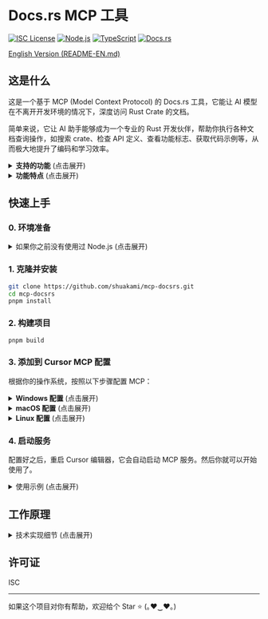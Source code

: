 # Docs.rs MCP 工具

[![ISC License](https://img.shields.io/badge/License-ISC-9f7aea?style=flat-square)](https://opensource.org/licenses/ISC)
[![Node.js](https://img.shields.io/badge/Node.js-18.x-38a169?style=flat-square)](https://nodejs.org/)
[![TypeScript](https://img.shields.io/badge/TypeScript-5.x-2b6cb0?style=flat-square)](https://www.typescriptlang.org/)
[![Docs.rs](https://img.shields.io/badge/Docs.rs-MCP-ff69b4?style=flat-square)](https://github.com/shuakami/mcp-docsrs)

[English Version (README-EN.md)](README-EN.md)

## 这是什么

这是一个基于 MCP (Model Context Protocol) 的 Docs.rs 工具，它能让 AI 模型在不离开开发环境的情况下，深度访问 Rust Crate 的文档。

简单来说，它让 AI 助手能够成为一个专业的 Rust 开发伙伴，帮助你执行各种文档查询操作，如搜索 crate、检查 API 定义、查看功能标志、获取代码示例等，从而极大地提升了编码和学习效率。

<details>
<summary><b>支持的功能</b> (点击展开)</summary>

- **Crate 搜索**: 在 crates.io 上按名称搜索 crate。
- **Crate 信息查询**: 获取特定 crate 的元数据、模块列表和最新版本信息。
- **Feature Flag 列表**: 展示一个 crate 所有的可用功能标志 (feature flags)。
- **Crate 内全局搜索**: 在指定 crate 的所有文档中进行高效的全文搜索。
- **全面的 API 定义查看**: 不仅能获取函数、结构体的定义，还完美支持对**宏**、**复杂类型别名**、**FFI 类型**以及**标准库** (`std`, `core`, `alloc`) 的查询。
- **准确的代码示例获取**: 查找并展示特定 API 的使用示例，同样支持标准库。
</details>

<details>
<summary><b>功能特点</b> (点击展开)</summary>

以下是 Docs.rs MCP 工具的一些核心特点：

- **沉浸式文档体验**：所有操作都在编辑器内完成，无需跳转浏览器，保持开发流程的连贯性。
- **高效的内部搜索与查找**: 通过在内存中解析 `all.html` 构建搜索索引，实现了对 crate 内部文档的快速、准确的全局搜索，并能**完美处理类型别名、重导出等复杂情况**。
- **广泛的兼容性**: 经过大量测试，确保了对 docs.rs 上绝大多数库的稳定支持，包括对标准库的特殊适配。
- **智能缓存机制**：对 API 请求和解析后的数据进行缓存，显著提升重复查询的速度。
- **分页支持**：对于模块、搜索结果等长列表，支持分页浏览，避免信息过载。
- **Markdown 格式化输出**：将原始的 HTML 文档转换为格式优美的 Markdown，**提升了代码片段和文档的可读性**。
- **稳定可靠**：通过直接与 crates.io 和 docs.rs 交互，确保获取的信息是最新的官方文档。

通过简单的自然语言指令，AI 可以帮助你完成上述所有操作，成为你学习和使用 Rust 生态库的得力助手。
</details>

## 快速上手

### 0. 环境准备

<details>
<summary>如果你之前没有使用过 Node.js (点击展开)</summary>

1. 安装 Node.js 和 npm
   - 访问 [Node.js 官网](https://nodejs.org/)
   - 下载并安装 LTS（长期支持）版本（推荐 18.x 或更高版本）
   - 安装时选择默认选项即可，安装包会同时安装 Node.js 和 npm

2. 安装 pnpm（推荐）
   - 本项目使用 pnpm 进行包管理，它能更高效地管理依赖。
   - 打开命令提示符（CMD）或 PowerShell，输入以下命令进行安装：
     ```bash
     npm install -g pnpm
     ```

3. 验证安装
   - 安装完成后，打开新的终端窗口
   - 输入以下命令确认安装成功：
     ```bash
     node --version
     pnpm --version
     ```
   - 如果显示版本号，则表示安装成功

4. 安装 Git（如果尚未安装）
   - 访问 [Git 官网](https://git-scm.com/)
   - 下载并安装 Git
   - 安装时使用默认选项即可
</details>


### 1. 克隆并安装

```bash
git clone https://github.com/shuakami/mcp-docsrs.git
cd mcp-docsrs
pnpm install
```

### 2. 构建项目

```bash
pnpm build
```

### 3. 添加到 Cursor MCP 配置

根据你的操作系统，按照以下步骤配置 MCP：

<details>
<summary><b>Windows 配置</b> (点击展开)</summary>

1. 在 Cursor 中，打开或创建 MCP 配置文件：`C:\\Users\\你的用户名\\.cursor\\mcp.json`
   - 注意：请将 `你的用户名` 替换为你的 Windows 用户名

2. 添加或修改配置如下：

```json
{
  "mcpServers": {
    "docsrs-mcp": {
      "command": "pythonw",
      "args": [
        "run_mcp.py"
      ],
      "cwd": "C:/Users/你的用户名/mcp-docsrs"
    }
  }
}
```

> ⚠️ **请注意**:
> - 将 `你的用户名` 替换为你的 Windows 用户名
> - 确保 `cwd` 路径正确指向你克隆的项目目录
> - **不要删除克隆的文件夹**，这会导致 MCP 无法正常工作
</details>

<details>
<summary><b>macOS 配置</b> (点击展开)</summary>

1. 在 Cursor 中，打开或创建 MCP 配置文件：`/Users/你的用户名/.cursor/mcp.json`
   - 注意：请将 `你的用户名` 替换为你的 macOS 用户名

2. 添加或修改配置如下：

```json
{
  "mcpServers": {
    "docsrs-mcp": {
      "command": "python",
      "args": [
        "run_mcp.py"
      ],
      "cwd": "/Users/你的用户名/mcp-docsrs"
    }
  }
}
```

> ⚠️ **请注意**:
> - 将 `你的用户名` 替换为你的 macOS 用户名
> - 确保 `cwd` 路径正确指向你克隆的项目目录
> - **不要删除克隆的文件夹**，这会导致 MCP 无法正常工作
</details>

<details>
<summary><b>Linux 配置</b> (点击展开)</summary>

1. 在 Cursor 中，打开或创建 MCP 配置文件：`/home/你的用户名/.cursor/mcp.json`
   - 注意：请将 `你的用户名` 替换为你的 Linux 用户名

2. 添加或修改配置如下：

```json
{
  "mcpServers": {
    "docsrs-mcp": {
      "command": "python",
      "args": [
        "run_mcp.py"
      ],
      "cwd": "/home/你的用户名/mcp-docsrs"
    }
  }
}
```

> ⚠️ **请注意**:
> - 将 `你的用户名` 替换为你的 Linux 用户名
> - 确保 `cwd` 路径正确指向你克隆的项目目录
> - **不要删除克隆的文件夹**，这会导致 MCP 无法正常工作
</details>

### 4. 启动服务

配置好之后，重启 Cursor 编辑器，它会自动启动 MCP 服务。然后你就可以开始使用了。

<details>
<summary>使用示例 (点击展开)</summary>

你可以要求 AI 执行以下操作：
- "帮我搜索一个叫 `tokio` 的 Rust crate"
- "看看 `tokio` 这个 crate 的信息和模块列表"
- "列出 `serde` 这个 crate 的所有 feature flags"
- "在 `russh` crate 的文档里搜索 `server`"
- "给我看看 `tokio::sync::Mutex` 的 API 文档"
- "有 `tokio::fs::File` 的使用例子吗？"
</details>

## 工作原理

<details>
<summary>技术实现细节 (点击展开)</summary>

本工具基于 **MCP (Model Context Protocol)** 标准实现，作为 AI 模型与 Docs.rs 服务之间的桥梁。它通过模拟浏览器行为来获取和解析文档数据。

主要技术组件包括：
- **HTTP 客户端**: 使用 **axios** 发送网络请求到 `crates.io` 和 `docs.rs`。
- **HTML 解析器**: 使用 **cheerio** 在服务器端解析返回的 HTML 文档，提取所需信息。
- **数据校验**: 使用 **Zod** 对工具的输入参数进行严格的类型校验和验证。
- **内存搜索引擎**: 对于“Crate 内搜索”功能，工具会下载目标 crate 的 `all.html` 文件，在内存中解析并构建一个可供搜索的条目索引，以实现高效的即时搜索。
- **缓存层**: 实现了一个可配置的内存缓存（默认10分钟），用于缓存网络请求和解析结果，避免对同一资源进行重复请求，提升响应速度。
- **Markdown 转换**: 使用 **turndown** 将解析出的 HTML 内容转换为 AI 更易于理解和呈现的 Markdown 格式。
</details>

## 许可证

ISC

---

如果这个项目对你有帮助，欢迎给个 Star ⭐️ (｡♥‿♥｡)

